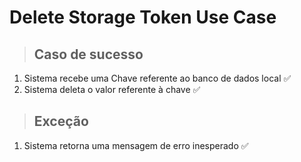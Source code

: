 # Delete Storage Token Use Case

> ## Caso de sucesso

1. Sistema recebe uma Chave referente ao banco de dados local ✅
2. Sistema deleta o valor referente à chave ✅

> ## Exceção

1. Sistema retorna uma mensagem de erro inesperado ✅
